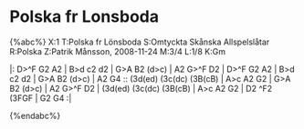 # Polska fr Lonsboda

{%abc%}
X:1
T:Polska fr Lönsboda
S:Omtyckta Skånska Allspelslåtar
R:Polska
Z:Patrik Månsson, 2008-11-24
M:3/4
L:1/8
K:Gm

|: D>^F G2 A2 | B>d c2 d2 | G>A B2 (d>c) | A2 G>^F D2 | D>^F G2 A2 |
B>d c2 d2 | G>A B2 (d>c) | A2 G4 :: (3d(ed) (3c(dc) (3B(cB) | A>c A2 G2 |
G>A B2 (d>c) | A2 G>^F D2 | (3d(ed) (3c(dc) (3B(cB) | A>c A2 G2 | D2 ^F2 (3FGF | G2 G4 :|


{%endabc%}

